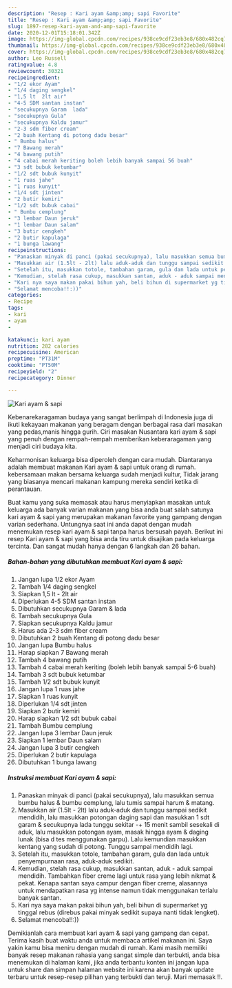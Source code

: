 ```yaml
---
description: "Resep : Kari ayam &amp;amp; sapi Favorite"
title: "Resep : Kari ayam &amp;amp; sapi Favorite"
slug: 1897-resep-kari-ayam-and-amp-sapi-favorite
date: 2020-12-01T15:18:01.342Z
image: https://img-global.cpcdn.com/recipes/938ce9cdf23eb3e8/680x482cq70/kari-ayam-sapi-foto-resep-utama.jpg
thumbnail: https://img-global.cpcdn.com/recipes/938ce9cdf23eb3e8/680x482cq70/kari-ayam-sapi-foto-resep-utama.jpg
cover: https://img-global.cpcdn.com/recipes/938ce9cdf23eb3e8/680x482cq70/kari-ayam-sapi-foto-resep-utama.jpg
author: Leo Russell
ratingvalue: 4.8
reviewcount: 30321
recipeingredient:
- "1/2 ekor Ayam"
- "1/4 daging sengkel"
- "1,5 lt  2lt air"
- "4-5 SDM santan instan"
- "secukupnya Garam  lada"
- "secukupnya Gula"
- "secukupnya Kaldu jamur"
- "2-3 sdm fiber cream"
- "2 buah Kentang di potong dadu besar"
- " Bumbu halus"
- "7 Bawang merah"
- "4 bawang putih"
- "4 cabai merah keriting boleh lebih banyak sampai 56 buah"
- "3 sdt bubuk ketumbar"
- "1/2 sdt bubuk kunyit"
- "1 ruas jahe"
- "1 ruas kunyit"
- "1/4 sdt jinten"
- "2 butir kemiri"
- "1/2 sdt bubuk cabai"
- " Bumbu cemplung"
- "3 lembar Daun jeruk"
- "1 lembar Daun salam"
- "3 butir cengkeh"
- "2 butir kapulaga"
- "1 bunga lawang"
recipeinstructions:
- "Panaskan minyak di panci (pakai secukupnya), lalu masukkan semua bumbu halus &amp; bumbu cemplung, lalu tumis sampai harum &amp; matang."
- "Masukkan air (1.5lt - 2lt) lalu aduk-aduk dan tunggu sampai sedikit mendidih, lalu masukkan potongan daging sapi dan masukkan 1 sdt garam &amp; secukupnya lada tunggu sekitar -+ 15 menit sambil sesekali di aduk, lalu masukkan potongan ayam, masak hingga ayam &amp; daging lunak (bisa d tes menggunakan garpu). Lalu kemundian masukkan kentang yang sudah di potong. Tunggu sampai mendidih lagi."
- "Setelah itu, masukkan totole, tambahan garam, gula dan lada untuk penyempurnaan rasa, aduk-aduk sedikit."
- "Kemudian, stelah rasa cukup, masukkan santan, aduk - aduk sampai mendidih. Tambahkan fiber creme lagi untuk rasa yang lebih nikmat &amp; pekat. Kenapa santan saya campur dengan fiber creme, alasannya untuk mendapatkan rasa yg intense namun tidak menggunakan terlalu banyak santan."
- "Kari nya saya makan pakai bihun yah, beli bihun di supermarket yg tinggal rebus (direbus pakai minyak sedikit supaya nanti tidak lengket)."
- "Selamat mencoba!!:))"
categories:
- Recipe
tags:
- kari
- ayam
- 

katakunci: kari ayam  
nutrition: 282 calories
recipecuisine: American
preptime: "PT31M"
cooktime: "PT50M"
recipeyield: "2"
recipecategory: Dinner

---
```



![Kari ayam &amp; sapi](https://img-global.cpcdn.com/recipes/938ce9cdf23eb3e8/680x482cq70/kari-ayam-sapi-foto-resep-utama.jpg)

Kebenarekaragaman budaya yang sangat berlimpah di Indonesia juga di ikuti kekayaan makanan yang beragam dengan berbagai rasa dari masakan yang pedas,manis hingga gurih. Ciri masakan Nusantara kari ayam &amp; sapi yang penuh dengan rempah-rempah memberikan keberaragaman yang menjadi ciri budaya kita.




Keharmonisan keluarga bisa diperoleh dengan cara mudah. Diantaranya adalah membuat makanan Kari ayam &amp; sapi untuk orang di rumah. kebersamaan makan bersama keluarga sudah menjadi kultur, Tidak jarang yang biasanya mencari makanan kampung mereka sendiri ketika di perantauan.

Buat kamu yang suka memasak atau harus menyiapkan masakan untuk keluarga ada banyak varian makanan yang bisa anda buat salah satunya kari ayam &amp; sapi yang merupakan makanan favorite yang gampang dengan varian sederhana. Untungnya saat ini anda dapat dengan mudah menemukan resep kari ayam &amp; sapi tanpa harus bersusah payah.
Berikut ini resep Kari ayam &amp; sapi yang bisa anda tiru untuk disajikan pada keluarga tercinta. Dan sangat mudah hanya dengan 6 langkah dan 26 bahan.


<!--inarticleads1-->

##### Bahan-bahan yang dibutuhkan membuat Kari ayam &amp; sapi:

1. Jangan lupa 1/2 ekor Ayam
1. Tambah 1/4 daging sengkel
1. Siapkan 1,5 lt - 2lt air
1. Diperlukan 4-5 SDM santan instan
1. Dibutuhkan secukupnya Garam &amp; lada
1. Tambah secukupnya Gula
1. Siapkan secukupnya Kaldu jamur
1. Harus ada 2-3 sdm fiber cream
1. Dibutuhkan 2 buah Kentang di potong dadu besar
1. Jangan lupa  Bumbu halus
1. Harap siapkan 7 Bawang merah
1. Tambah 4 bawang putih
1. Tambah 4 cabai merah keriting (boleh lebih banyak sampai 5-6 buah)
1. Tambah 3 sdt bubuk ketumbar
1. Tambah 1/2 sdt bubuk kunyit
1. Jangan lupa 1 ruas jahe
1. Siapkan 1 ruas kunyit
1. Diperlukan 1/4 sdt jinten
1. Siapkan 2 butir kemiri
1. Harap siapkan 1/2 sdt bubuk cabai
1. Tambah  Bumbu cemplung
1. Jangan lupa 3 lembar Daun jeruk
1. Siapkan 1 lembar Daun salam
1. Jangan lupa 3 butir cengkeh
1. Diperlukan 2 butir kapulaga
1. Dibutuhkan 1 bunga lawang




<!--inarticleads2-->

##### Instruksi membuat  Kari ayam &amp; sapi:

1. Panaskan minyak di panci (pakai secukupnya), lalu masukkan semua bumbu halus &amp; bumbu cemplung, lalu tumis sampai harum &amp; matang.
1. Masukkan air (1.5lt - 2lt) lalu aduk-aduk dan tunggu sampai sedikit mendidih, lalu masukkan potongan daging sapi dan masukkan 1 sdt garam &amp; secukupnya lada tunggu sekitar -+ 15 menit sambil sesekali di aduk, lalu masukkan potongan ayam, masak hingga ayam &amp; daging lunak (bisa d tes menggunakan garpu). Lalu kemundian masukkan kentang yang sudah di potong. Tunggu sampai mendidih lagi.
1. Setelah itu, masukkan totole, tambahan garam, gula dan lada untuk penyempurnaan rasa, aduk-aduk sedikit.
1. Kemudian, stelah rasa cukup, masukkan santan, aduk - aduk sampai mendidih. Tambahkan fiber creme lagi untuk rasa yang lebih nikmat &amp; pekat. Kenapa santan saya campur dengan fiber creme, alasannya untuk mendapatkan rasa yg intense namun tidak menggunakan terlalu banyak santan.
1. Kari nya saya makan pakai bihun yah, beli bihun di supermarket yg tinggal rebus (direbus pakai minyak sedikit supaya nanti tidak lengket).
1. Selamat mencoba!!:))




Demikianlah cara membuat kari ayam &amp; sapi yang gampang dan cepat. Terima kasih buat waktu anda untuk membaca artikel makanan ini. Saya yakin kamu bisa meniru dengan mudah di rumah. Kami masih memiliki banyak resep makanan rahasia yang sangat simple dan terbukti, anda bisa menemukan di halaman kami, jika anda terbantu konten ini jangan lupa untuk share dan simpan halaman website ini karena akan banyak update terbaru untuk resep-resep pilihan yang terbukti dan teruji. Mari memasak !!. 
